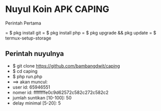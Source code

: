 
Nuyul Koin APK CAPING
=====================

Perintah Pertama

= $ pkg install git
= $ pkg install php
= $ pkg upgrade && pkg update
= $ termux-setup-storage

## Perintah nuyulnya

* $ git clone https://github.com/bambangdwit/caping
* $ cd caping
* $ php run.php
* ==> akan muncul:
* user id: 65946551
* nomer id: ffffffffe0c9d62572c582c272c582c2
* jumlah suntikan [10-100]: 50
* delay minimal [5-20]: 5
